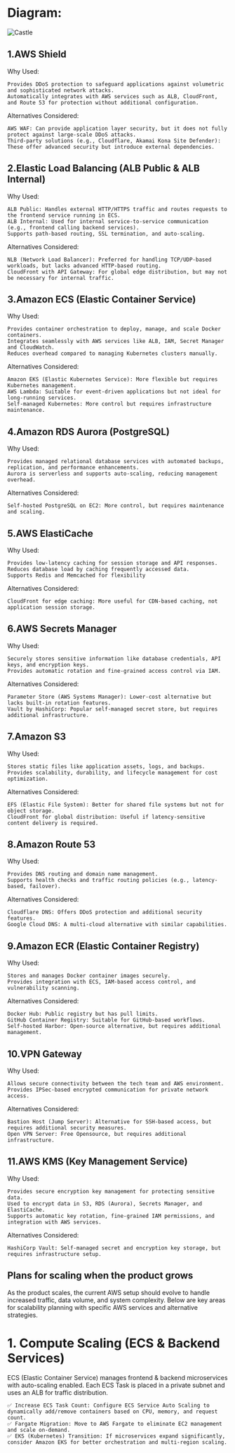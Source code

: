 # Diagram:
![Castle](https://github.com/user-attachments/assets/246d1ae8-21de-41c5-8d40-593d8e1556d4)

## 1.AWS Shield
Why Used:
```
Provides DDoS protection to safeguard applications against volumetric and sophisticated network attacks.
Automatically integrates with AWS services such as ALB, CloudFront, and Route 53 for protection without additional configuration.
```
Alternatives Considered:
```
AWS WAF: Can provide application layer security, but it does not fully protect against large-scale DDoS attacks.
Third-party solutions (e.g., Cloudflare, Akamai Kona Site Defender): These offer advanced security but introduce external dependencies.
```

## 2.Elastic Load Balancing (ALB Public & ALB Internal)
Why Used:
```
ALB Public: Handles external HTTP/HTTPS traffic and routes requests to the frontend service running in ECS.
ALB Internal: Used for internal service-to-service communication (e.g., frontend calling backend services).
Supports path-based routing, SSL termination, and auto-scaling.
```
Alternatives Considered:
```
NLB (Network Load Balancer): Preferred for handling TCP/UDP-based workloads, but lacks advanced HTTP-based routing.
CloudFront with API Gateway: For global edge distribution, but may not be necessary for internal traffic.
```

## 3.Amazon ECS (Elastic Container Service)
Why Used:
```
Provides container orchestration to deploy, manage, and scale Docker containers.
Integrates seamlessly with AWS services like ALB, IAM, Secret Manager and CloudWatch.
Reduces overhead compared to managing Kubernetes clusters manually.
```
Alternatives Considered:
```
Amazon EKS (Elastic Kubernetes Service): More flexible but requires Kubernetes management.
AWS Lambda: Suitable for event-driven applications but not ideal for long-running services.
Self-managed Kubernetes: More control but requires infrastructure maintenance.
```

## 4.Amazon RDS Aurora (PostgreSQL)
Why Used:
```
Provides managed relational database services with automated backups, replication, and performance enhancements.
Aurora is serverless and supports auto-scaling, reducing management overhead.
```
Alternatives Considered:
```
Self-hosted PostgreSQL on EC2: More control, but requires maintenance and scaling.
```

## 5.AWS ElastiCache
Why Used:
```
Provides low-latency caching for session storage and API responses.
Reduces database load by caching frequently accessed data.
Supports Redis and Memcached for flexibility
```
Alternatives Considered:
```
CloudFront for edge caching: More useful for CDN-based caching, not application session storage.
```

## 6.AWS Secrets Manager
Why Used:
```
Securely stores sensitive information like database credentials, API keys, and encryption keys.
Provides automatic rotation and fine-grained access control via IAM.
```
Alternatives Considered:
```
Parameter Store (AWS Systems Manager): Lower-cost alternative but lacks built-in rotation features.
Vault by HashiCorp: Popular self-managed secret store, but requires additional infrastructure.
```

## 7.Amazon S3
Why Used:
```
Stores static files like application assets, logs, and backups.
Provides scalability, durability, and lifecycle management for cost optimization.
```
Alternatives Considered:
```
EFS (Elastic File System): Better for shared file systems but not for object storage.
CloudFront for global distribution: Useful if latency-sensitive content delivery is required.
```

## 8.Amazon Route 53
Why Used:
```
Provides DNS routing and domain name management.
Supports health checks and traffic routing policies (e.g., latency-based, failover).
```
Alternatives Considered:
```
Cloudflare DNS: Offers DDoS protection and additional security features.
Google Cloud DNS: A multi-cloud alternative with similar capabilities.
```

## 9.Amazon ECR (Elastic Container Registry)
Why Used:
```
Stores and manages Docker container images securely.
Provides integration with ECS, IAM-based access control, and vulnerability scanning.
```
Alternatives Considered:
```
Docker Hub: Public registry but has pull limits.
GitHub Container Registry: Suitable for GitHub-based workflows.
Self-hosted Harbor: Open-source alternative, but requires additional management.
```

## 10.VPN Gateway
Why Used:
```
Allows secure connectivity between the tech team and AWS environment.
Provides IPSec-based encrypted communication for private network access.
```
Alternatives Considered:
```
Bastion Host (Jump Server): Alternative for SSH-based access, but requires additional security measures.
Open VPN Server: Free Opensource, but requires additional infrastructure.
```

## 11.AWS KMS (Key Management Service)
Why Used:
```
Provides secure encryption key management for protecting sensitive data.
Used to encrypt data in S3, RDS (Aurora), Secrets Manager, and ElastiCache.
Supports automatic key rotation, fine-grained IAM permissions, and integration with AWS services.
```
Alternatives Considered:
```
HashiCorp Vault: Self-managed secret and encryption key storage, but requires infrastructure setup.
```

## Plans for scaling when the product grows
As the product scales, the current AWS setup should evolve to handle increased traffic, data volume, and system complexity. Below are key areas for scalability planning with specific AWS services and alternative strategies.

# 1. Compute Scaling (ECS & Backend Services)
ECS (Elastic Container Service) manages frontend & backend microservices with auto-scaling enabled.
Each ECS Task is placed in a private subnet and uses an ALB for traffic distribution.
```
✅ Increase ECS Task Count: Configure ECS Service Auto Scaling to dynamically add/remove containers based on CPU, memory, and request count.
✅ Fargate Migration: Move to AWS Fargate to eliminate EC2 management and scale on-demand.
✅ EKS (Kubernetes) Transition: If microservices expand significantly, consider Amazon EKS for better orchestration and multi-region scaling.
```